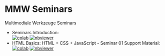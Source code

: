 # MMW Seminars
Multimediale Werkzeuge Seminars

 - Seminars Introduction:<br>
 <a href="https://colab.research.google.com/github/TUIlmenauAMS/MultimedialeWerkzeuge/blob/main/seminars/mmw_seminars_intro_colab.ipynb
" target="_blank"><img src="https://colab.research.google.com/assets/colab-badge.svg" alt="colab"></a>
<a href="https://nbviewer.org/github/TUIlmenauAMS/MultimedialeWerkzeuge/blob/main/seminars/mmw_seminars_intro.ipynb
" target="_blank"><img src="https://badgen.net/badge/View/in%20NBViewer/blue?icon=terminal" alt="nbviewer"></a>
- HTML Basics: HTML + CSS + JavaScript - Seminar 01 Support Material:<br>
 <a href="https://colab.research.google.com/github/TUIlmenauAMS/MultimedialeWerkzeuge/blob/main/seminars/mmw_support_01.ipynb
" target="_blank"><img src="https://colab.research.google.com/assets/colab-badge.svg" alt="colab"></a>
<a href="https://nbviewer.org/github/TUIlmenauAMS/MultimedialeWerkzeuge/blob/main/seminars/mmw_support_01.ipynb
" target="_blank"><img src="https://badgen.net/badge/View/in%20NBViewer/blue?icon=terminal" alt="nbviewer"></a>









